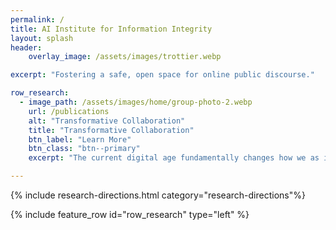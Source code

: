 ```yaml
---
permalink: /
title: AI Institute for Information Integrity
layout: splash
header:
    overlay_image: /assets/images/trottier.webp

excerpt: "Fostering a safe, open space for online public discourse."

row_research:
  - image_path: /assets/images/home/group-photo-2.webp
    url: /publications
    alt: "Transformative Collaboration"
    title: "Transformative Collaboration"
    btn_label: "Learn More"
    btn_class: "btn--primary"
    excerpt: "The current digital age fundamentally changes how we as individuals and a society collect and distribute information. With these changes come powerful new approaches to influence the public agenda. However, the quality of shared information varies widely, and can have wide-reaching consequences. As the sophistication and accessibility of AI tools continue to expand, the authenticity of digital content has been increasingly called into question. Our team stands at the forefront of the challenge to safeguard digital space, as we assess the nature of content and how it proliferates online."

---
```


{% include research-directions.html category="research-directions"%}

{% include feature_row id="row_research" type="left" %}
